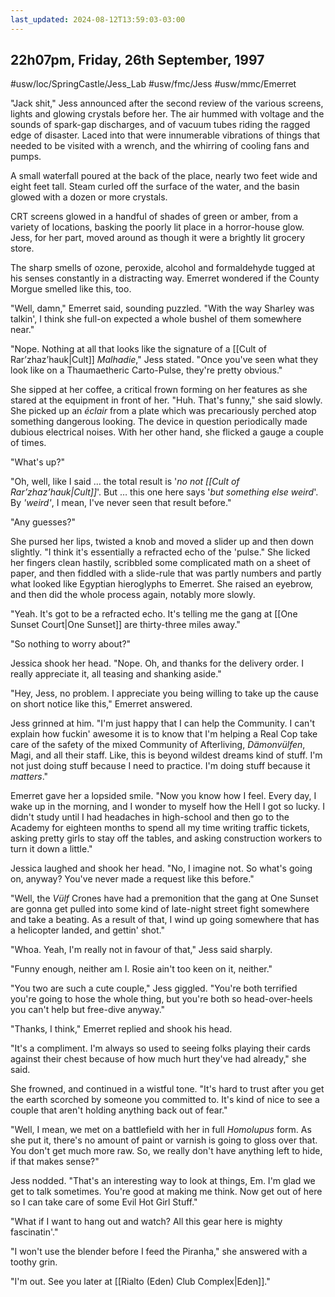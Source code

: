 ```yaml
---
last_updated: 2024-08-12T13:59:03-03:00
---
```


## 22h07pm, Friday, 26th September, 1997

#usw/loc/SpringCastle/Jess_Lab #usw/fmc/Jess #usw/mmc/Emerret

"Jack shit," Jess announced after the second review of the various screens, lights and glowing crystals before her. The air hummed with voltage and the sounds of spark-gap discharges, and of vacuum tubes riding the ragged edge of disaster. Laced into that were innumerable vibrations of things that needed to be visited with a wrench, and the whirring of cooling fans and pumps.

A small waterfall poured at the back of the place, nearly two feet wide and eight feet tall. Steam curled off the surface of the water, and the basin glowed with a dozen or more crystals.

CRT screens glowed in a handful of shades of green or amber, from a variety of locations, basking the poorly lit place in a horror-house glow. Jess, for her part, moved around as though it were a brightly lit grocery store.

The sharp smells of ozone, peroxide, alcohol and formaldehyde tugged at his senses constantly in a distracting way. Emerret wondered if the County Morgue smelled like this, too.

"Well, damn," Emerret said, sounding puzzled. "With the way Sharley was talkin', I think she full-on expected a whole bushel of them somewhere near."

"Nope. Nothing at all that looks like the signature of a [[Cult of Rar’zhaz’hauk|Cult]] *Malhadie*," Jess stated. "Once you've seen what they look like on a Thaumaetheric Carto-Pulse, they're pretty obvious."

She sipped at her coffee, a critical frown forming on her features as she stared at the equipment in front of her. "Huh. That's funny," she said slowly. She picked up an *éclair* from a plate which was precariously perched atop something dangerous looking. The device in question periodically made dubious electrical noises. With her other hand, she flicked a gauge a couple of times.

"What's up?"

"Oh, well, like I said … the total result is '*no not [[Cult of Rar’zhaz’hauk|Cult]]*'. But … this one here says '*but something else weird*'. By *'weird'*, I mean, I've never seen that result before."

"Any guesses?"

She pursed her lips, twisted a knob and moved a slider up and then down slightly. "I think it's essentially a refracted echo of the 'pulse." She licked her fingers clean hastily, scribbled some complicated math on a sheet of paper, and then fiddled with a slide-rule that was partly numbers and partly what looked like Egyptian hieroglyphs to Emerret. She raised an eyebrow, and then did the whole process again, notably more slowly.

"Yeah. It's got to be a refracted echo. It's telling me the gang at [[One Sunset Court|One Sunset]] are thirty-three miles away."

"So nothing to worry about?"

Jessica shook her head. "Nope. Oh, and thanks for the delivery order. I really appreciate it, all teasing and shanking aside."

"Hey, Jess, no problem. I appreciate you being willing to take up the cause on short notice like this," Emerret answered.

Jess grinned at him. "I'm just happy that I can help the Community. I can't explain how fuckin' awesome it is to know that I'm helping a Real Cop take care of the safety of the mixed Community of Afterliving, *Dämonvülfen*, Magi, and all their staff. Like, this is beyond wildest dreams kind of stuff. I'm not just doing stuff because I need to practice. I'm doing stuff because it *matters*."

Emerret gave her a lopsided smile. "Now you know how I feel. Every day, I wake up in the morning, and I wonder to myself how the Hell I got so lucky. I didn't study until I had headaches in high-school and then go to the Academy for eighteen months to spend all my time writing traffic tickets, asking pretty girls to stay off the tables, and asking construction workers to turn it down a little."

Jessica laughed and shook her head. "No, I imagine not. So what's going on, anyway? You've never made a request like this before."

"Well, the *Vülf* Crones have had a premonition that the gang at One Sunset are gonna get pulled into some kind of late-night street fight somewhere and take a beating. As a result of that, I wind up going somewhere that has a helicopter landed, and gettin' shot."

"Whoa. Yeah, I'm really not in favour of that," Jess said sharply.

"Funny enough, neither am I. Rosie ain't too keen on it, neither."

"You two are such a cute couple," Jess giggled. "You're both terrified you're going to hose the whole thing, but you're both so head-over-heels you can't help but free-dive anyway."

"Thanks, I think," Emerret replied and shook his head.

"It's a compliment. I'm always so used to seeing folks playing their cards against their chest because of how much hurt they've had already," she said.

She frowned, and continued in a wistful tone. "It's hard to trust after you get the earth scorched by someone you committed to. It's kind of nice to see a couple that aren't holding anything back out of fear."

"Well, I mean, we met on a battlefield with her in full *Homolupus* form. As she put it, there's no amount of paint or varnish is going to gloss over that. You don't get much more raw. So, we really don't have anything left to hide, if that makes sense?"

Jess nodded. "That's an interesting way to look at things, Em. I'm glad we get to talk sometimes. You're good at making me think. Now get out of here so I can take care of some Evil Hot Girl Stuff."

"What if I want to hang out and watch? All this gear here is mighty fascinatin'."

"I won't use the blender before I feed the Piranha," she answered with a toothy grin.

"I'm out. See you later at [[Rialto (Eden) Club Complex|Eden]]."
